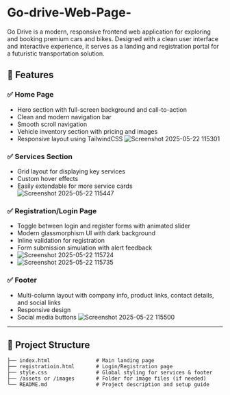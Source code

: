 # Go-drive-Web-Page-
Go Drive is a modern, responsive frontend web application for exploring and booking premium cars and bikes. Designed with a clean user interface and interactive experience, it serves as a landing and registration portal for a futuristic transportation solution.

## 🌟 Features

### ✅ Home Page
- Hero section with full-screen background and call-to-action
- Clean and modern navigation bar
- Smooth scroll navigation
- Vehicle inventory section with pricing and images
- Responsive layout using TailwindCSS
![Screenshot 2025-05-22 115301](https://github.com/user-attachments/assets/1e23fa46-de68-4950-94ef-f21b4b66a4fb)

### ✅ Services Section
- Grid layout for displaying key services
- Custom hover effects
- Easily extendable for more service cards
![Screenshot 2025-05-22 115447](https://github.com/user-attachments/assets/b75b5d3f-3a3c-4e6f-a1fe-13785154d6ac)

### ✅ Registration/Login Page
- Toggle between login and register forms with animated slider
- Modern glassmorphism UI with dark background
- Inline validation for registration
- Form submission simulation with alert feedback
- ![Screenshot 2025-05-22 115724](https://github.com/user-attachments/assets/1d9a8d8a-a081-4acb-86b5-c12bb056be16)
- ![Screenshot 2025-05-22 115735](https://github.com/user-attachments/assets/ad0cf0f9-8f49-4459-a30c-fdc0d2807760)



### ✅ Footer
- Multi-column layout with company info, product links, contact details, and social links
- Responsive design
- Social media buttons
![Screenshot 2025-05-22 115500](https://github.com/user-attachments/assets/3458f398-d98f-4c61-8f82-27d76064401f)

---

## 📁 Project Structure

```plaintext
├── index.html               # Main landing page
├── registratioin.html       # Login/Registration page
├── style.css                # Global styling for services & footer
├── /assets or /images       # Folder for image files (if needed)
└── README.md                # Project description and setup guide
